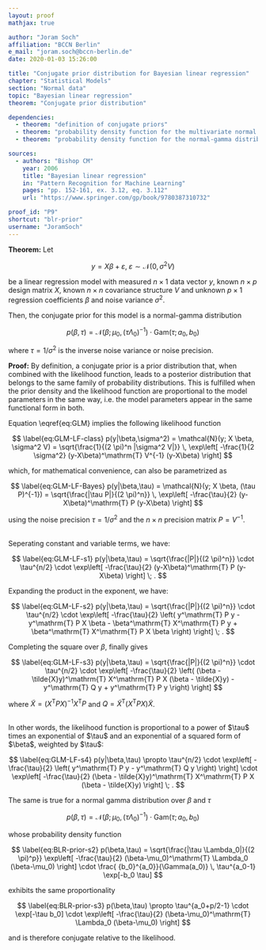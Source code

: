 ```yaml
---
layout: proof
mathjax: true

author: "Joram Soch"
affiliation: "BCCN Berlin"
e_mail: "joram.soch@bccn-berlin.de"
date: 2020-01-03 15:26:00

title: "Conjugate prior distribution for Bayesian linear regression"
chapter: "Statistical Models"
section: "Normal data"
topic: "Bayesian linear regression"
theorem: "Conjugate prior distribution"

dependencies:
  - theorem: "definition of conjugate priors"
  - theorem: "probability density function for the multivariate normal distribution"
  - theorem: "probability density function for the normal-gamma distribution"

sources:
  - authors: "Bishop CM"
    year: 2006
    title: "Bayesian linear regression"
    in: "Pattern Recognition for Machine Learning"
    pages: "pp. 152-161, ex. 3.12, eq. 3.112"
    url: "https://www.springer.com/gp/book/9780387310732"

proof_id: "P9"
shortcut: "blr-prior"
username: "JoramSoch"
---
```



**Theorem:** Let

$$ \label{eq:GLM}
y = X \beta + \varepsilon, \; \varepsilon \sim \mathcal{N}(0, \sigma^2 V)
$$

be a linear regression model with measured $n \times 1$ data vector $y$, known $n \times p$ design matrix $X$, known $n \times n$ covariance structure $V$ and unknown $p \times 1$ regression coefficients $\beta$ and noise variance $\sigma^2$.

Then, the conjugate prior for this model is a normal-gamma distribution

$$ \label{eq:GLM-NG-prior}
p(\beta,\tau) = \mathcal{N}(\beta; \mu_0, (\tau \Lambda_0)^{-1}) \cdot \mathrm{Gam}(\tau; a_0, b_0)
$$

where $\tau = 1/\sigma^2$ is the inverse noise variance or noise precision.


**Proof:** By definition, a conjugate prior is a prior distribution that, when combined with the likelihood function, leads to a posterior distribution that belongs to the same family of probability distributions. This is fulfilled when the prior density and the likelihood function are proportional to the model parameters in the same way, i.e. the model parameters appear in the same functional form in both.

Equation \eqref{eq:GLM} implies the following likelihood function

$$ \label{eq:GLM-LF-class}
p(y|\beta,\sigma^2) = \mathcal{N}(y; X \beta, \sigma^2 V) = \sqrt{\frac{1}{(2 \pi)^n |\sigma^2 V|}} \, \exp\left[ -\frac{1}{2 \sigma^2} (y-X\beta)^\mathrm{T} V^{-1} (y-X\beta) \right]
$$

which, for mathematical convenience, can also be parametrized as

$$ \label{eq:GLM-LF-Bayes}
p(y|\beta,\tau) = \mathcal{N}(y; X \beta, (\tau P)^{-1}) = \sqrt{\frac{|\tau P|}{(2 \pi)^n}} \, \exp\left[ -\frac{\tau}{2} (y-X\beta)^\mathrm{T} P (y-X\beta) \right]
$$

using the noise precision $\tau = 1/\sigma^2$ and the $n \times n$ precision matrix $P = V^{-1}$.

<br>
Seperating constant and variable terms, we have:

$$ \label{eq:GLM-LF-s1}
p(y|\beta,\tau) = \sqrt{\frac{|P|}{(2 \pi)^n}} \cdot \tau^{n/2} \cdot \exp\left[ -\frac{\tau}{2} (y-X\beta)^\mathrm{T} P (y-X\beta) \right] \; .
$$

Expanding the product in the exponent, we have:

$$ \label{eq:GLM-LF-s2}
p(y|\beta,\tau) = \sqrt{\frac{|P|}{(2 \pi)^n}} \cdot \tau^{n/2} \cdot \exp\left[ -\frac{\tau}{2} \left( y^\mathrm{T} P y - y^\mathrm{T} P X \beta - \beta^\mathrm{T} X^\mathrm{T} P y + \beta^\mathrm{T} X^\mathrm{T} P X \beta \right) \right] \; .
$$

Completing the square over $\beta$, finally gives

$$ \label{eq:GLM-LF-s3}
p(y|\beta,\tau) = \sqrt{\frac{|P|}{(2 \pi)^n}} \cdot \tau^{n/2} \cdot \exp\left[ -\frac{\tau}{2} \left( (\beta - \tilde{X}y)^\mathrm{T} X^\mathrm{T} P X (\beta - \tilde{X}y) - y^\mathrm{T} Q y + y^\mathrm{T} P y \right) \right]
$$

where $\tilde{X} = \left( X^\mathrm{T} P X \right)^{-1} X^\mathrm{T} P$ and $Q = \tilde{X}^\mathrm{T} \left( X^\mathrm{T} P X \right) \tilde{X}$.

<br>
In other words, the likelihood function is proportional to a power of $\tau$ times an exponential of $\tau$ and an exponential of a squared form of $\beta$, weighted by $\tau$:

$$ \label{eq:GLM-LF-s4}
p(y|\beta,\tau) \propto \tau^{n/2} \cdot \exp\left[ -\frac{\tau}{2} \left( y^\mathrm{T} P y - y^\mathrm{T} Q y \right) \right] \cdot \exp\left[ -\frac{\tau}{2} (\beta - \tilde{X}y)^\mathrm{T} X^\mathrm{T} P X (\beta - \tilde{X}y) \right] \; .
$$

The same is true for a normal gamma distribution over $\beta$ and $\tau$

$$ \label{eq:BLR-prior-s1}
p(\beta,\tau) = \mathcal{N}(\beta; \mu_0, (\tau \Lambda_0)^{-1}) \cdot \mathrm{Gam}(\tau; a_0, b_0)
$$

whose probability density function

$$ \label{eq:BLR-prior-s2}
p(\beta,\tau) = \sqrt{\frac{|\tau \Lambda_0|}{(2 \pi)^p}} \exp\left[ -\frac{\tau}{2} (\beta-\mu_0)^\mathrm{T} \Lambda_0 (\beta-\mu_0) \right] \cdot \frac{ {b_0}^{a_0}}{\Gamma(a_0)} \, \tau^{a_0-1} \exp[-b_0 \tau]
$$

exhibits the same proportionality

$$ \label{eq:BLR-prior-s3}
p(\beta,\tau) \propto \tau^{a_0+p/2-1} \cdot \exp[-\tau b_0] \cdot \exp\left[ -\frac{\tau}{2} (\beta-\mu_0)^\mathrm{T} \Lambda_0 (\beta-\mu_0) \right]
$$

and is therefore conjugate relative to the likelihood.
